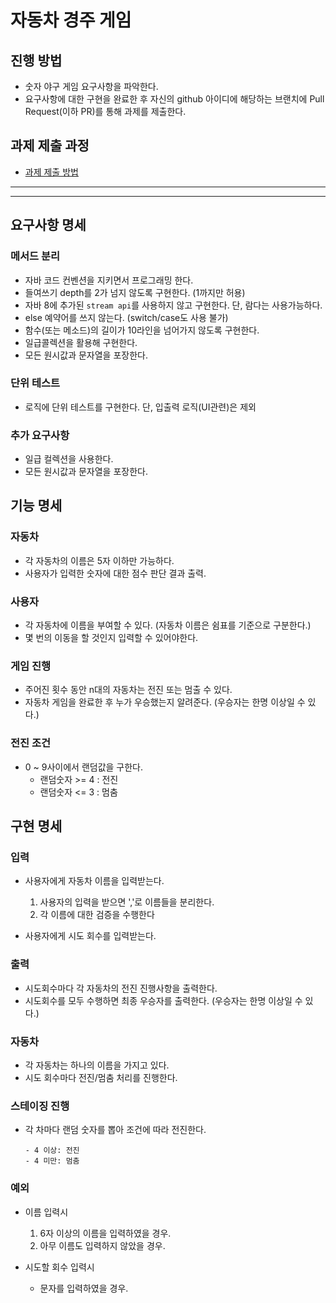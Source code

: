 # 자동차 경주 게임
## 진행 방법
* 숫자 야구 게임 요구사항을 파악한다.
* 요구사항에 대한 구현을 완료한 후 자신의 github 아이디에 해당하는 브랜치에 Pull Request(이하 PR)를 통해 과제를 제출한다.

## 과제 제출 과정
* [과제 제출 방법](https://github.com/next-step/nextstep-docs/tree/master/precourse)

---


---
## 요구사항 명세

### 메서드 분리
- 자바 코드 컨벤션을 지키면서 프로그래밍 한다.
- 들여쓰기 depth를 2가 넘지 않도록 구현한다. (1까지만 허용)
- 자바 8에 추가된 `stream api`를 사용하지 않고 구현한다. 단, 람다는 사용가능하다.
- else 예약어를 쓰지 않는다. (switch/case도 사용 불가)
- 함수(또는 메소드)의 길이가 10라인을 넘어가지 않도록 구현한다.
- 일급콜렉션을 활용해 구현한다.
- 모든 원시값과 문자열을 포장한다.

### 단위 테스트
- 로직에 단위 테스트를 구현한다. 단, 입출력 로직(UI관련)은 제외

### 추가 요구사항
- 일급 컬렉션을 사용한다.
- 모든 원시값과 문자열을 포장한다.

## 기능 명세

### 자동차
- 각 자동차의 이름은 5자 이하만 가능하다.
- 사용자가 입력한 숫자에 대한 점수 판단 결과 출력.

### 사용자
- 각 자동차에 이름을 부여할 수 있다. (자동차 이름은 쉼표를 기준으로 구분한다.)
- 몇 번의 이동을 할 것인지 입력할 수 있어야한다.

### 게임 진행
- 주어진 횟수 동안 n대의 자동차는 전진 또는 멈출 수 있다.
- 자동차 게임을 완료한 후 누가 우승했는지 알려준다. (우승자는 한명 이상일 수 있다.)

### 전진 조건
- 0 ~ 9사이에서 랜덤값을 구한다.
  - 랜덤숫자 >= 4 : 전진
  - 랜덤숫자 <= 3 : 멈춤

## 구현 명세

### 입력
- 사용자에게 자동차 이름을 입력받는다.
  1. 사용자의 입력을 받으면 ','로 이름들을 분리한다.
  2. 각 이름에 대한 검증을 수행한다
     
- 사용자에게 시도 회수를 입력받는다.

### 출력
- 시도회수마다 각 자동차의 전진 진행사항을 출력한다.
- 시도회수를 모두 수행하면 최종 우승자를 출력한다. (우승자는 한명 이상일 수 있다.)

### 자동차
- 각 자동차는 하나의 이름을 가지고 있다.
- 시도 회수마다 전진/멈춤 처리를 진행한다.

### 스테이징 진행
- 각 차마다 랜덤 숫자를 뽑아 조건에 따라 전진한다.
    ```
    - 4 이상: 전진 
    - 4 미만: 멈춤
    ```

### 예외
- 이름 입력시 
  1. 6자 이상의 이름을 입력하였을 경우.
  2. 아무 이름도 입력하지 않았을 경우.
  
- 시도할 회수 입력시 
  - 문자를 입력하였을 경우.